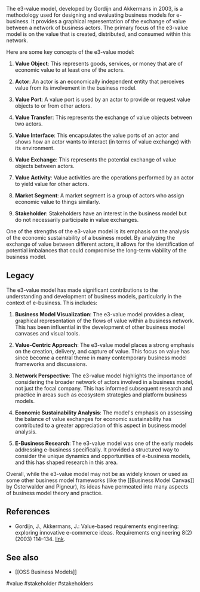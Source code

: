 The e3-value model, developed by Gordijn and Akkermans in 2003, is a methodology used for designing and evaluating business models for e-business. It provides a graphical representation of the exchange of value between a network of business actors. The primary focus of the e3-value model is on the value that is created, distributed, and consumed within this network.

Here are some key concepts of the e3-value model:

1.  **Value Object**: This represents goods, services, or money that are of economic value to at least one of the actors.
    
2.  **Actor**: An actor is an economically independent entity that perceives value from its involvement in the business model.
    
3.  **Value Port**: A value port is used by an actor to provide or request value objects to or from other actors.
    
4.  **Value Transfer**: This represents the exchange of value objects between two actors.
    
5.  **Value Interface**: This encapsulates the value ports of an actor and shows how an actor wants to interact (in terms of value exchange) with its environment.
    
6.  **Value Exchange**: This represents the potential exchange of value objects between actors.
    
7.  **Value Activity**: Value activities are the operations performed by an actor to yield value for other actors.
    
8.  **Market Segment**: A market segment is a group of actors who assign economic value to things similarly.
    
9.  **Stakeholder**: Stakeholders have an interest in the business model but do not necessarily participate in value exchanges.

One of the strengths of the e3-value model is its emphasis on the analysis of the economic sustainability of a business model. By analyzing the exchange of value between different actors, it allows for the identification of potential imbalances that could compromise the long-term viability of the business model.

## Legacy

The e3-value model has made significant contributions to the understanding and development of business models, particularly in the context of e-business. This includes:

1. **Business Model Visualization**: The e3-value model provides a clear, graphical representation of the flows of value within a business network. This has been influential in the development of other business model canvases and visual tools.

2. **Value-Centric Approach**: The e3-value model places a strong emphasis on the creation, delivery, and capture of value. This focus on value has since become a central theme in many contemporary business model frameworks and discussions.

3. **Network Perspective**: The e3-value model highlights the importance of considering the broader network of actors involved in a business model, not just the focal company. This has informed subsequent research and practice in areas such as ecosystem strategies and platform business models.

4. **Economic Sustainability Analysis**: The model's emphasis on assessing the balance of value exchanges for economic sustainability has contributed to a greater appreciation of this aspect in business model analysis.

5. **E-Business Research**: The e3-value model was one of the early models addressing e-business specifically. It provided a structured way to consider the unique dynamics and opportunities of e-business models, and this has shaped research in this area.

Overall, while the e3-value model may not be as widely known or used as some other business model frameworks (like the [[Business Model Canvas]] by Osterwalder and Pigneur), its ideas have permeated into many aspects of business model theory and practice.

## References

- Gordijn, J., Akkermans, J.: Value-based requirements engineering: exploring innovative e-commerce ideas. Requirements engineering 8(2) (2003) 114–134. [link](https://www.researchgate.net/publication/225134303_Akkermans_H_Value-based_Requirements_Engineering_Exploring_Innovative_e-commerce_Idea_Requirements_Eng_Journal_82_114-134).

## See also

- [[OSS Business Models]]

<!-- Keywords -->
#value #stakeholder #stakeholders
<!-- /Keywords -->
